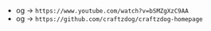 - og -> `https://www.youtube.com/watch?v=bSMZgXzC9AA`
- og -> `https://github.com/craftzdog/craftzdog-homepage`
